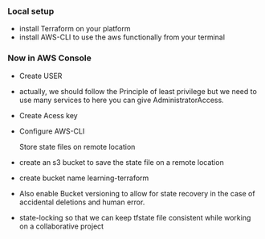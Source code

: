 
### Local setup
- install Terraform on your platform
- install AWS-CLI to use the aws functionally from your terminal

### Now in AWS Console

- Create USER
- actually, we should follow the Principle of least privilege but we need to use many services to here you can give AdministratorAccess.
- Create Acess key
- Configure AWS-CLI

  Store state files on remote location
- create an s3 bucket to save the state file on a remote location
- create bucket name learning-terraform
- Also enable Bucket versioning to allow for state recovery in the case of accidental deletions and human error.

- state-locking so that we can keep tfstate file consistent while working on a collaborative project

